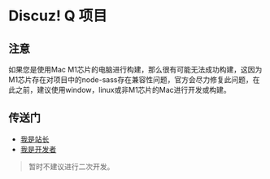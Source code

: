 # Discuz! Q 项目

## 注意
如果您是使用Mac M1芯片的电脑进行构建，那么很有可能无法成功构建，这因为M1芯片存在对项目中的node-sass存在兼容性问题，官方会尽力修复此问题，在此之前，建议使用window，linux或非M1芯片的Mac进行开发或构建。

## 传送门
- [我是站长](./docs/user.md)
- [我是开发者](./docs/developer.md)

> 暂时不建议进行二次开发。